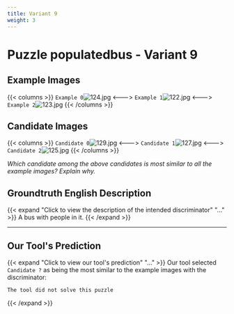 ```yaml
---
title: Variant 9
weight: 3
---
```


# Puzzle populatedbus - Variant 9

## Example Images
{{< columns >}}
`Example 0`![124.jpg](/natscene-data/images/124.jpg)
<--->
`Example 1`![122.jpg](/natscene-data/images/122.jpg)
<--->
`Example 2`![123.jpg](/natscene-data/images/123.jpg)
{{< /columns >}}

## Candidate Images
{{< columns >}}
`Candidate 0`![129.jpg](/natscene-data/images/129.jpg)
<--->
`Candidate 1`![127.jpg](/natscene-data/images/127.jpg)
<--->
`Candidate 2`![125.jpg](/natscene-data/images/125.jpg)
{{< /columns >}}

*Which candidate among the above candidates is most similar to all the example images? Explain why.*

## Groundtruth English Description

{{< expand "Click to view the description of the intended discriminator" "..." >}}
A bus with people in it.
{{< /expand >}}

---



## Our Tool's Prediction

{{< expand "Click to view our tool's prediction" "..." >}}
Our tool selected `Candidate ?` as being the most similar to the example images with the discriminator:
```plaintext
The tool did not solve this puzzle
```
{{< /expand >}}
